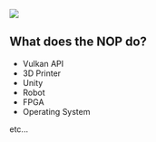 ![](https://komarev.com/ghpvc/?username=NOPLAB)

## What does the NOP do?

- Vulkan API
- 3D Printer
- Unity
- Robot
- FPGA
- Operating System

etc...

<!---
NOPLAB/NOPLAB is a ✨ special ✨ repository because its `README.md` (this file) appears on your GitHub profile.
You can click the Preview link to take a look at your changes.
--->
